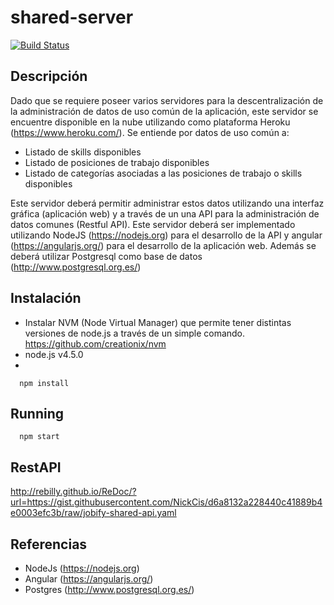 # shared-server

[![Build Status](https://travis-ci.org/7552-taller2-jobify/shared-server.svg?branch=master)](https://travis-ci.org/7552-taller2-jobify/shared-server)

## Descripción
Dado que se requiere poseer varios servidores para la descentralización de la administración de datos de uso común de la aplicación, este servidor se encuentre disponible en la nube utilizando como plataforma Heroku (https://www.heroku.com/).
Se entiende por datos de uso común a:
* Listado de skills disponibles
* Listado de posiciones de trabajo disponibles
* Listado de categorías asociadas a las posiciones de trabajo o skills disponibles


Este servidor deberá permitir administrar estos datos utilizando una interfaz gráfica (aplicación web) y a través de un una API para la administración de datos comunes (Restful API).  Este servidor deberá ser implementado utilizando NodeJS (https://nodejs.org) para el desarrollo de la API y angular (https://angularjs.org/) para el desarrollo de la aplicación web. Además se deberá utilizar Postgresql como base de datos (http://www.postgresql.org.es/)

## Instalación

* Instalar NVM (Node Virtual Manager) que permite tener distintas versiones de node.js a través de un simple comando.
https://github.com/creationix/nvm
* node.js v4.5.0
* 
```
  npm install
```

## Running
```
  npm start
```



## RestAPI

http://rebilly.github.io/ReDoc/?url=https://gist.githubusercontent.com/NickCis/d6a8132a228440c41889b4e0003efc3b/raw/jobify-shared-api.yaml

## Referencias
* NodeJs (https://nodejs.org)
* Angular (https://angularjs.org/)
* Postgres (http://www.postgresql.org.es/)
